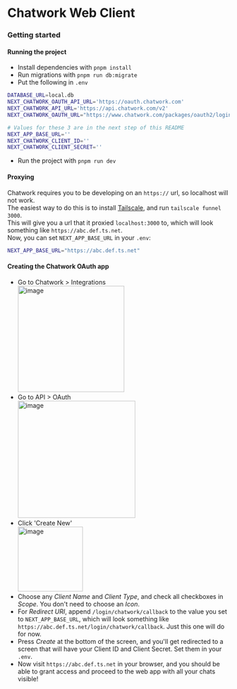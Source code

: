 # Chatwork Web Client
### Getting started
#### Running the project
* Install dependencies with `pnpm install`
* Run migrations with `pnpm run db:migrate`
* Put the following in `.env`
```bash
DATABASE_URL=local.db
NEXT_CHATWORK_OAUTH_API_URL='https://oauth.chatwork.com'
NEXT_CHATWORK_API_URL='https://api.chatwork.com/v2'
NEXT_CHATWORK_OAUTH_URL="https://www.chatwork.com/packages/oauth2/login.php"

# Values for these 3 are in the next step of this README
NEXT_APP_BASE_URL=''
NEXT_CHATWORK_CLIENT_ID=''
NEXT_CHATWORK_CLIENT_SECRET=''
```
* Run the project with `pnpm run dev`

#### Proxying
Chatwork requires you to be developing on an `https://` url, so localhost will not work.  
The easiest way to do this is to install [Tailscale](https://tailscale.com), and run `tailscale funnel 3000`.  
This will give you a url that it proxied `localhost:3000` to, which will look something like `https://abc.def.ts.net`.  
Now, you can set `NEXT_APP_BASE_URL` in your `.env`:
```bash
NEXT_APP_BASE_URL="https://abc.def.ts.net"
```

#### Creating the Chatwork OAuth app
* Go to Chatwork > Integrations  
  <img width="241" alt="image" src="https://github.com/user-attachments/assets/d728f340-0993-4404-9c02-6c987b07d1cf" />
* Go to API > OAuth  
  <img width="266" alt="image" src="https://github.com/user-attachments/assets/d1ba947c-0aa7-49a4-86ac-dc2a034ce52d" />
* Click 'Create New'  
  <img width="147" alt="image" src="https://github.com/user-attachments/assets/60928e57-88db-47ae-875e-291a4c66bf40" />
* Choose any _Client Name_ and _Client Type_, and check all checkboxes in _Scope_. You don't need to choose an _Icon_.
* For _Redirect URI_, append `/login/chatwork/callback` to the value you set to `NEXT_APP_BASE_URL`, which will look something like `https://abc.def.ts.net/login/chatwork/callback`. Just this one will do for now.  
* Press _Create_ at the bottom of the screen, and you'll get redirected to a screen that will have your Client ID and Client Secret. Set them in your `.env`.  
* Now visit `https://abc.def.ts.net` in your browser, and you should be able to grant access and proceed to the web app with all your chats visible!

